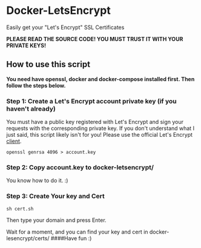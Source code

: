 # Docker-LetsEncrypt

Easily get your "Let's Encrypt" SSL Certificates

**PLEASE READ THE SOURCE CODE! YOU MUST TRUST IT WITH YOUR PRIVATE KEYS!**

## How to use this script
**You need have openssl, docker and docker-compose installed first. Then follow the steps below.**
### Step 1: Create a Let's Encrypt account private key (if you haven't already)

You must have a public key registered with Let's Encrypt and sign your requests
with the corresponding private key. If you don't understand what I just said,
this script likely isn't for you! Please use the official Let's Encrypt
[client](https://github.com/letsencrypt/letsencrypt).

```
openssl genrsa 4096 > account.key
```
### Step 2: Copy account.key to docker-letsencrypt/
You know how to do it. :)
### Step 3: Create Your key and Cert
```
sh cert.sh
```
Then type your domain and press Enter.

Wait for a moment, and you can find your key and cert in docker-lesencrypt/certs/
####Have fun :)